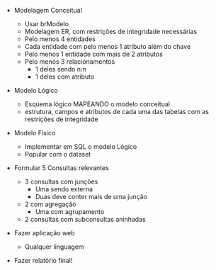 

- Modelagem Conceitual
	- Usar brModelo
	- Modelagem ER, com restrições de integridade necessárias
	- Pelo menos 4 entidades
	- Cada entidade com pelo menos 1 atributo além do chave
	- Pelo menos 1 entidade com mais de 2 atributos
	- Pelo menos 3 relacionamentos
		- 1 deles sendo n:n
		- 1 deles com atributo
- Modelo Lógico
	- Esquema lógico MAPEANDO o modelo conceitual
	- estrutura, campos e atributos de cada uma das tabelas com as restrições de integridade
	
- Modelo Físico
	- Implementar em SQL o modelo Lógico
	- Popular com o dataset 
	
	
- Formular 5 Consultas relevantes
	- 3 consultas com junções
		- Uma sendo externa
		- Duas deve conter mais de uma junção
	- 2 com agregação
		- Uma com agrupamento
	- 2 consultas com subconsultas aninhadas
	
	
- Fazer aplicação web
	- Qualquer linguagem
	
	
- Fazer relatório final!

